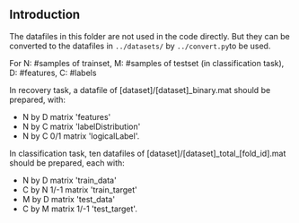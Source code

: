 ## Introduction
The datafiles in this folder are not used in the code directly. But they can be converted to the datafiles in `../datasets/` by `../convert.py`to be used.

For N: #samples of trainset, M: #samples of testset (in classification task), D: #features, C: #labels

In recovery task, a datafile of [dataset]/[dataset]\_binary.mat should be prepared, with:
* N by D matrix 'features'
* N by C matrix 'labelDistribution'
* N by C 0/1 matrix 'logicalLabel'. 

In classification task, ten datafiles of [dataset]/[dataset]\_total\_[fold\_id].mat should be prepared, each with:
* N by D matrix 'train\_data'
* C by N 1/-1 matrix 'train\_target'
* M by D matrix 'test\_data'
* C by M matrix 1/-1 'test\_target'.
